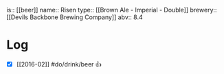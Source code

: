 is:: [[beer]]
name:: Risen
type:: [[Brown Ale - Imperial - Double]]
brewery:: [[Devils Backbone Brewing Company]]
abv:: 8.4

# Log
- [x] [[2016-02]] #do/drink/beer 👍
